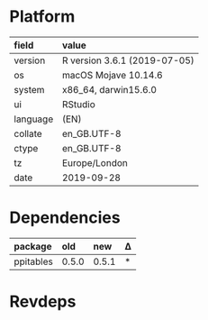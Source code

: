 # Platform

|field    |value                        |
|:--------|:----------------------------|
|version  |R version 3.6.1 (2019-07-05) |
|os       |macOS Mojave 10.14.6         |
|system   |x86_64, darwin15.6.0         |
|ui       |RStudio                      |
|language |(EN)                         |
|collate  |en_GB.UTF-8                  |
|ctype    |en_GB.UTF-8                  |
|tz       |Europe/London                |
|date     |2019-09-28                   |

# Dependencies

|package   |old   |new   |Δ  |
|:---------|:-----|:-----|:--|
|ppitables |0.5.0 |0.5.1 |*  |

# Revdeps

